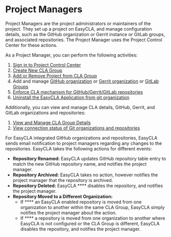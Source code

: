 # Project Managers

Project Managers are the project administrators or maintainers of the project. They set up a project on EasyCLA, and manage configuration details, such as the GitHub organization or Gerrit instance or GitLab groups, and associated repositories. The Project Manager uses the Project Control Center for these actions.

As a Project Manager, you can perform the following activities:

1. [Sign in to Project Control Center](sign-in-to-project-control-center.md)
2. [Create New CLA Group](create-new-cla-group.md)
3. [Add or Remove Project from CLA Group](add-or-remove-a-project-from-cla-group.md)
4. Add and manage [GitHub organization](add-and-manage-github-organizations.md) or [Gerrit organization](add-and-manage-gerrit-organizations.md) or [GitLab Groups](add-and-manage-gitlab-groups.md)
5. [Enforce CLA mechanism for GitHub/Gerrit/GitLab repositories](enforce-or-remove-cla-mechanism.md)
6. [Uninstall the EasyCLA Application from git organization](uninstall-the-easycla-application.md)

Additionally, you can view and manage CLA details, GitHub, Gerrit, and GitLab organizations and repositories:

1. [View and Manage CLA Group Details](view-and-manage-cla-group-details.md)
2. [View connection status of Git organizations and repositories](view-connection-status-of-git-organizations-and-repositories.md)

For EasyCLA integrated GitHub organizations and repositories, EasyCLA sends email notification to project managers regarding any changes to the repositories. EasyCLA takes the following actions for different events:

* **Repository Renamed:** EasyCLA updates GitHub repository table entry to match the new GitHub repository name, and notifies the project manager.
* **Repository Archived:** EasyCLA takes no action, however notifies the project manager that the repository is archived.
* **Repository Deleted:** EasyCLA **** disables the repository, and notifies the project manager.
* **Repository Moved to a Different Organization:**&#x20;
  * If **** an EasyCLA enabled repository is moved from one organization to another within the same CLA Group, EasyCLA simply notifies the project manager about the action.
  * If **** a repository is moved from one organization to another where EasyCLA is not configured or the CLA Group is different, EasyCLA disables the repository, and notifies the project manager.
